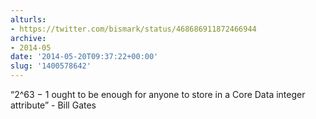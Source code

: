 ```yaml
---
alturls:
- https://twitter.com/bismark/status/468686911872466944
archive:
- 2014-05
date: '2014-05-20T09:37:22+00:00'
slug: '1400578642'
---
```


“2^63 − 1 ought to be enough for anyone to store in a Core Data integer attribute” - Bill Gates

